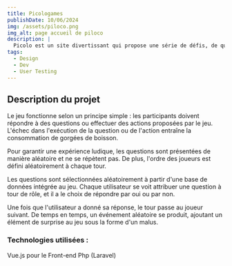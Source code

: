```yaml
---
title: Picologames
publishDate: 10/06/2024
img: /assets/piloco.png
img_alt: page accueil de piloco
description: |
  Picolo est un site divertissant qui propose une série de défis, de questions et d'actions à réaliser entre amis, souvent accompagnées de consommation de boissons alcoolisées, pour animer les soirées et créer une atmosphère festive.
tags:
  - Design
  - Dev
  - User Testing
---
```


## Description du projet

Le jeu fonctionne selon un principe simple : les participants doivent répondre à des questions ou effectuer des actions proposées par le jeu. L'échec dans l'exécution de la question ou de l'action entraîne la consommation de gorgées de boisson.

Pour garantir une expérience ludique, les questions sont présentées de manière aléatoire et ne se répètent pas. De plus, l'ordre des joueurs est défini aléatoirement à chaque tour.

Les questions sont sélectionnées aléatoirement à partir d'une base de données intégrée au jeu. Chaque utilisateur se voit attribuer une question à tour de rôle, et il a le choix de répondre par oui ou par non.

Une fois que l'utilisateur a donné sa réponse, le tour passe au joueur suivant. De temps en temps, un événement aléatoire se produit, ajoutant un élément de surprise au jeu sous la forme d'un malus.

### Technologies utilisées :

Vue.js pour le Front-end
Php (Laravel)
